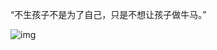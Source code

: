 “不生孩子不是为了自己，只是不想让孩子做牛马。” 


![img](https://chinadigitaltimes.net/chinese/files/2024/04/20240420_dailyquote.png)

